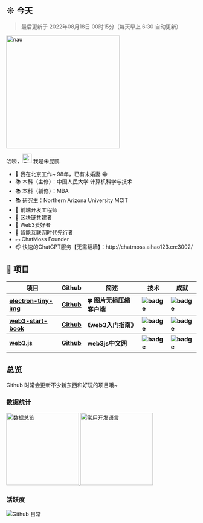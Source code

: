 <h2>☀️ 今天</h2>
<blockquote>最后更新于 2022年08月18日 00时15分（每天早上 6:30 自动更新）</blockquote>
<img src="https://octodex.github.com/images/daftpunktocat-thomas.gif" width="300" alt="nau">
<p>哈喽，<img src="https://media.giphy.com/media/hvRJCLFzcasrR4ia7z/giphy.gif" width="25" alt="手势"> 我是朱昆鹏</p>
<ul>
  <li>🔭 我在北京工作~ 98年，已有未婚妻 😁</li>
  <li>📚 本科（主修）：中国人民大学 计算机科学与技术</li>
  <li>📚 本科（辅修）：MBA</li>
  <li>📚 研究生：Northern Arizona University MCIT</li>
  <li>🔋 前端开发工程师</li>
  <li>🌱 区块链共建者</li>
  <li>📡 Web3爱好者</li>
  <li>📡 智能互联网时代先行者</li>
  <li>💷 ChatMoss Founder</li>
  <li>📫 快速的ChatGPT服务【无需翻墙】：http://chatmoss.aihao123.cn:3002/</li>
</ul>
<h2>💼 项目</h2>
<table>
  <thead align="center">
    <tr>
      <th>项目</th>
      <th>Github</th>
      <th>简述</th>
      <th>技术</th>
      <th>成就</th>
    </tr>
  </thead>
  <tbody align="left">
    <tr>
      <th>
        <a href="https://github.com/zhukunpenglinyutong/electron-tiny-img" target="_blank">
        electron-tiny-img</a>
      </th>
      <th>
        <a href="https://github.com/zhukunpenglinyutong/electron-tiny-img" target="_blank">Github</a>
      </th>
      <th>🍀 图片无损压缩客户端</th>
      <th>
        <img src="https://img.shields.io/badge/Vue.js-35495E?style=flat-square&amp;logo=vue.js&amp;logoColor=4FC08" alt="badge">
      </th>
      <th>
        <img src="https://img.shields.io/github/stars/zhukunpenglinyutong/electron-tiny-img?style=flat-square" alt="badge">
      </th>
    </tr>
    <tr>
      <th>
        <a href="https://github.com/IT-DAO/web3-start-book" target="_blank">web3-start-book</a>
      </th>
      <th>
        <a href="https://github.com/IT-DAO/web3-start-book" target="_blank">Github</a>
      </th>
      <th>《web3入门指南》</th>
      <th>
        <img src="https://img.shields.io/badge/Markdown-35495E?style=flat-square&amp;logo=Markdown&amp;logoColor=4FC08" alt="badge">
      </th>
      <th>
        <img src="https://img.shields.io/github/stars/IT-DAO/web3-start-book?style=flat-square" alt="badge">
      </th>
    </tr>
    <tr>
      <th>
        <a href="https://github.com/IT-DAO/web3.js" target="_blank">web3.js</a>
      </th>
      <th>
        <a href="https://github.com/IT-DAO/web3.js" target="_blank">Github</a>
      </th>
      <th>web3js中文网</th>
      <th>
        <img src="https://img.shields.io/badge/React.js-35495E?style=flat-square&amp;logo=react&amp;logoColor=4FC08" alt="badge">
      </th>
      <th>
        <img src="https://img.shields.io/github/stars/IT-DAO/web3.js?style=flat-square" alt="badge">
      </th>
    </tr>
  </tbody>
</table>
<h2>总览</h2>
<p>Github 时常会更新不少新东西和好玩的项目哦~</p>
<h3>数据统计</h3>
<a href="https://github.com/zhukunpenglinyutong" target="_blank">
  <img alt="数据总览" src="https://denvercoder1-github-readme-stats.vercel.app/api/?username=zhukunpenglinyutong&show_icons=true&count_private=true&theme=react&hide_border=true&bg_color=1F222E&title_color=F85D7F&icon_color=F8D866" height="192px" />
</a>
<a href="https://github.com/zhukunpenglinyutong" target="_blank">
  <img alt="常用开发语言" src="https://github-readme-stats.vercel.app/api/top-langs/?username=zhukunpenglinyutong&langs_count=8&layout=compact&theme=react&hide_border=true&bg_color=1F222E&title_color=F85D7F&icon_color=F8D866&hide=Jupyter%20Notebook" height="192px" />
</a>
<br>
<h3>活跃度</h3>
<img alt="Github 日常" src="https://denvercoder1-activity-graph.herokuapp.com/graph/?username=zhukunpenglinyutong&bg_color=1F222E&color=F8D866&line=F85D7F&point=FFFFFF&hide_border=true"  />
